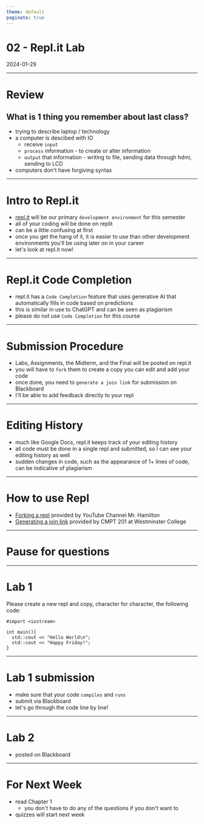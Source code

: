 ```yaml
---
theme: default
paginate: true
---
```


# 02 - Repl.it Lab
2024-01-29

---

# Review
## What is 1 thing you remember about last class?

- trying to describe laptop / technology
- a computer is descibed with IO
  - receive `input`
  - `process` information - to create or alter information
  - `output` that information - writing to file, sending data through hdmi, sending to LCD
- computers don't have forgiving syntax


---

# Intro to Repl.it

- [repl.it](https://replit.com) will be our primary `development environment` for this semester
- all of your coding will be done on replit
- can be a little confusing at first
- once you get the hang of it, it is easier to use than other development environments you'll be using later on in your career
- let's look at repl.it now!

---

# Repl.it Code Completion

- repl.it has a `Code Completion` feature that uses generative AI that automatically fills in code based on predictions
- this is similar in use to ChatGPT and can be seen as plagiarism
- please do not use `Code Completion` for this course

---

# Submission Procedure

- Labs, Assignments, the Midterm, and the Final will be posted on repl.it
- you will have to `fork` them to create a copy you can edit and add your code
- once done, you need to `generate a join link` for submission on Blackboard
- I'll be able to add feedback directly to your repl

---

# Editing History

- much like Google Docs, repl.it keeps track of your editing history
- all code must be done in a single repl and submitted, so I can see your editing history as well
- sudden changes in code, such as the appearance of 1+ lines of code, can be indicative of plagiarism

---

# How to use Repl

- [Forking a repl](https://www.youtube.com/watch?v=dJSWW2uDx5Y) provided by YouTube Channel Mr. Hamilton
- [Generating a join link](https://cs.westminstercollege.edu/cmpt201/repl.it.html#:~:text=Working%20together%20on,window%20in%20Zoom) provided by CMPT 201 at Westminster College

---

# Pause for questions

---

# Lab 1

Please create a new repl and copy, character for character, the following code:

```
#import <iostream>

int main(){
  std::cout << "Hello World\n";
  std::cout << "Happy Friday!";
}
```

---

# Lab 1 submission

- make sure that your code `compiles` and `runs`
- submit via Blackboard
- let's go through the code line by line!

---

# Lab 2

- posted on Blackboard

---

# For Next Week

- read Chapter 1
  - you don't have to do any of the questions if you don't want to
- quizzes will start next week
